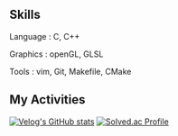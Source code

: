 ## Skills

Language : C, C++

Graphics : openGL, GLSL

Tools : vim, Git, Makefile, CMake



## My Activities
[![Velog's GitHub stats](https://velog-readme-stats.vercel.app/api?name=sihkang)](https://velog.io/@sihkang/posts)   [![Solved.ac Profile](http://mazassumnida.wtf/api/v2/generate_badge?boj=sihkang)](https://solved.ac/sihkang)
